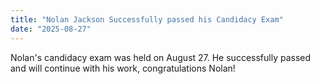 ```yaml
---
title: "Nolan Jackson Successfully passed his Candidacy Exam"
date: "2025-08-27"
---
```


Nolan's candidacy exam was held on August 27. He successfully passed and will continue with his work, congratulations Nolan!
